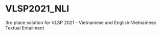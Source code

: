 # VLSP2021_NLI
3rd place solution for VLSP 2021 - Vietnamese and English-Vietnamese Textual Entailment

